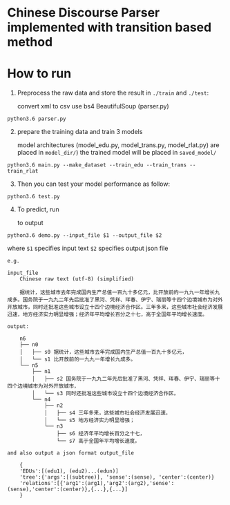 
Chinese Discourse Parser implemented with transition based method
===

# How to run

1. Preprocess the raw data and store the result in `./train` and `./test`:
    
    convert xml to csv 
    use bs4 BeautifulSoup (parser.py)

```
python3.6 parser.py
```

2. prepare the training data and train 3 models

    model architectures (model_edu.py, model_trans.py, model_rlat.py) are placed in `model_dir/`)
    the trained model will be placed in `saved_model/`

```
python3.6 main.py --make_dataset --train_edu --train_trans --train_rlat
```

3. Then you can test your model performance as follow:

```
python3.6 test.py 
```

4. To predict, run

    to output
```
python3.6 demo.py --input_file $1 --output_file $2 
```
where `$1` specifies input text
      `$2` specifies output json file

    e.g.
    
    input_file
        Chinese raw text (utf-8) (simplified)

        据统计，这些城市去年完成国内生产总值一百九十多亿元，比开放前的一九九一年增长九成多。国务院于一九九二年先后批准了黑河、凭祥、珲春、伊宁、瑞丽等十四个边境城市为对外开放城市，同时还批准这些城市设立十四个边境经济合作区。三年多来，这些城市社会经济发展迅速，地方经济实力明显增强；经济年平均增长百分之十七，高于全国年平均增长速度。

    output: 

        n6
        ├── n0
        │   ├── s0 据统计，这些城市去年完成国内生产总值一百九十多亿元，
        │   └── s1 比开放前的一九九一年增长九成多。
        └── n5
            ├── n1
            │   ├── s2 国务院于一九九二年先后批准了黑河、凭祥、珲春、伊宁、瑞丽等十四个边境城市为对外开放城市，
            │   └── s3 同时还批准这些城市设立十四个边境经济合作区。
            └── n4
                ├── n2
                │   ├── s4 三年多来，这些城市社会经济发展迅速，
                │   └── s5 地方经济实力明显增强；
                └── n3
                    ├── s6 经济年平均增长百分之十七，
                    └── s7 高于全国年平均增长速度。

    and also output a json format output_file 
 
        {
        'EDUs':[(edu1), (edu2)...(edun)]
        'tree':{'args':[(subtree)], 'sense':(sense), 'center':(center)}
        'relations':[{'arg1':(arg1),'arg2':(arg2),'sense':(sense),'center':(center)},{...},{...}]
        }



